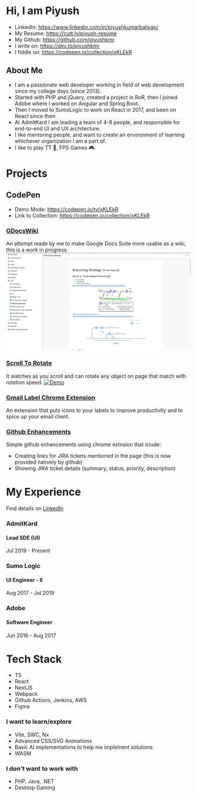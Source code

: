 # Hi, I am Piyush
- LinkedIn: https://www.linkedin.com/in/piyushkumarbaliyan/
- My Resume: https://cutt.ly/piyush-resume
- My Github: https://github.com/piyushkmr
- I write on: https://dev.to/piyushkmr
- I fiddle on: https://codepen.io/collection/xKLEkR

## About Me
- I am a passionate web developer working in field of web development since my college days (since 2013). 
- Started with PHP and jQuery, created a project in RoR, then I joined Adobe where I worked on Angular and Spring Boot.
- Then I moved to SumoLogic to work on React in 2017, and been on React since then.
- At AdmitKard I am leading a team of 4-8 people, and responsible for end-to-end UI and UX architecture.
- I like mentoring people, and want to create an environment of learning whichever organization I am a part of.
- I like to play TT 🏓, FPS Games 🎮.


# Projects
## CodePen
- Demo Mode: https://codepen.io/tv/xKLEkR
- Link to Collection: https://codepen.io/collection/xKLEkR

### [GDocsWiki](https://github.com/piyushkmr/gdocswiki)
An attempt made by me to make Google Docs Suite more usable as a wiki, this is a work in progress.
[![GDocsWiki](https://github.com/piyushkmr/gdocswiki/raw/main/src/assets/img/GDocsMainView.png)](https://github.com/piyushkmr/gdocswiki)

### [Scroll To Rotate](https://github.com/piyushkmr/scroll-to-rotate)
It watches as you scroll and can rotate any object on page that match with rotation speed.
[![Demo](https://i.imgur.com/LBk0B9m.gif)](https://github.com/piyushkmr/scroll-to-rotate)

### [Gmail Label Chrome Extension](https://github.com/piyushkmr/gmail-label-chrome-extension)
An extension that puts icons to your labels to improve productivity and to spice up your email client.

### [Github Enhancements](dev-heler-chrome-ext)
Simple github enhancements using chrome extnsion that iclude:
- Creating links for JIRA tickets mentioned in the page (this is now provided natively by github)
- Showing JIRA ticket details (summary, status, priority, description)

# My Experience
Find details on [LinkedIn](https://www.linkedin.com/in/piyushkumarbaliyan/)
### AdmitKard
#### Lead SDE (UI)
Jul 2019 - Present

### Sumo Logic
#### UI Engineer - II
Aug 2017 - Jul 2019

### Adobe
#### Software Engineer
Jun 2016 - Aug 2017

# Tech Stack
- TS
- React
- NextJS
- Webpack
- Github Actions, Jenkins, AWS
- Figma

### I want to learn/explore
- Vite, SWC, Nx
- Advanced CSS/SVG Animations
- Basic AI implementations to help me implement solutions
- WASM

### I don't want to work with
- PHP, Java, .NET
- Desktop Gaming
